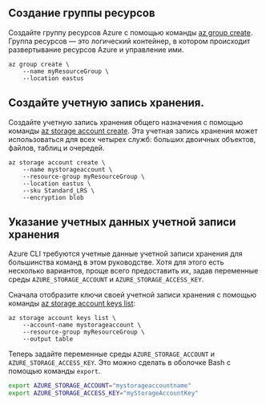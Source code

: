 ## <a name="create-a-resource-group"></a>Создание группы ресурсов

Создайте группу ресурсов Azure с помощью команды [az group create](/cli/azure/group#az_group_create). Группа ресурсов — это логический контейнер, в котором происходит развертывание ресурсов Azure и управление ими.

```azurecli-interactive
az group create \
    --name myResourceGroup \
    --location eastus
```

## <a name="create-a-storage-account"></a>Создайте учетную запись хранения.

Создайте учетную запись хранения общего назначения с помощью команды [az storage account create](/cli/azure/storage/account#create). Эта учетная запись хранения может использоваться для всех четырех служб: больших двоичных объектов, файлов, таблиц и очередей. 

```azurecli-interactive
az storage account create \
    --name mystorageaccount \
    --resource-group myResourceGroup \
    --location eastus \
    --sku Standard_LRS \
    --encryption blob
```

## <a name="specify-storage-account-credentials"></a>Указание учетных данных учетной записи хранения

Azure CLI требуются учетные данные учетной записи хранения для большинства команд в этом руководстве. Хотя для этого есть несколько вариантов, проще всего предоставить их, задав переменные среды `AZURE_STORAGE_ACCOUNT` и `AZURE_STORAGE_ACCESS_KEY`.

Сначала отобразите ключи своей учетной записи хранения с помощью команды [az storage account keys list](/cli/azure/storage/account/keys#list):

```azurecli-interactive
az storage account keys list \
    --account-name mystorageaccount \
    --resource-group myResourceGroup \
    --output table
```

Теперь задайте переменные среды `AZURE_STORAGE_ACCOUNT` и `AZURE_STORAGE_ACCESS_KEY`. Это можно сделать в оболочке Bash с помощью команды `export`.

```bash
export AZURE_STORAGE_ACCOUNT="mystorageaccountname"
export AZURE_STORAGE_ACCESS_KEY="myStorageAccountKey"
```